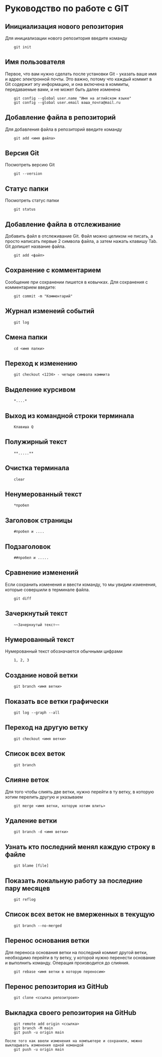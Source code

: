 # Руководство по работе с GIT

## Инициализация нового репозитория

Для инициализации нового репозитория введите команду

```
    git init
```

## Имя пользователя

Первое, что вам нужно сделать после установки Git - указать ваше имя и адрес электронной почты. Это важно, потому что каждый коммит в Git содержит эту информацию, и она включена в коммиты, передаваемые вами, и не может быть далее изменена

```
    git config --global user.name "Имя на аглийском языке"
    git config --global user.email ваша_почта@mail.ru
```

## Добавление файла в репозиторий

Для добавления файла в репозиторий введите команду

```
    git add <имя файла>
```

## Версия Git

Посмотреть версию Git

```
    git --version
```

## Статус папки

Посмотреть статус папки 

```
    git status
```

## Добавление файла в отслеживание

Добавить файл в отслеживание Git. Файл можно целиком не писать, а просто написать первые 2 символа файла, а затем нажать клавишу Tab. Git допишет название файла.

```
    git add <файл>
```

## Сохранение с комментарием

Сообщение при сохранении пишется в ковычках. Для сохранения с комментарием введите:

```
    git commit -m "Комментарий"
```

## Журнал изменеий событий

```
    git log
```

## Смена папки

```
    cd <имя папки>
```

## Переход к изменению

```
    git checkout <1234> - четыре символа коммита
```    

## Выделение курсивом

```
    *....*
```

## Выход из командной строки терминала

```
    Клавиша Q
```

## Полужирный текст

```
    **.....**
```

## Очистка терминала

```
    clear
```

## Ненумерованный текст

```
    *пробел
```

## Заголовок страницы

```
    #пробел и ....
```

## Подзаголовок

```
    ##пробел и .....
```

## Сравнение изменений

Если сохранить изменения и ввести команду, то мы увидим изменения, которые совершили в терминале файла.

```
    git diff
```

## Зачеркнутый текст

```
    ~~Зачеркнутый текст~~
```

## Нумерованный текст

Нумерованный текст обозначается обычными цифрами

```
    1, 2, 3
```

## Создание новой ветки

```
    git branch <имя ветки>
```

## Показать все ветки графически

```
    git log --graph --all
```

## Переход на другую ветку

```
    git checkout <имя ветки>
```

## Список всех веток

```
    git branch
```

## Слияне веток

Для того чтобы слиять две ветки, нужно перейти в ту ветку, в которую хотим перелить другую и указываем

```
    git merge <имя ветки, которую хотим влить>
```

## Удаление ветки

```
    git branch -d <имя ветки>
```
    
## Узнать кто последний менял каждую строку в файле

```
    git blame [file]
```

## Показать локальную работу за последние пару месяцев

```
    git reflog
```
## Список всех веток не вмерженных в текущую

```
    git branch --no-merged
```

## Перенос основания ветки 

Для переноса основания ветки на последний коммит другой ветки, необходимо перейти в ту ветку, у которой нужно перенести основание и выполнить команду. 
Операция производится до слияния.

```
    git rebase <имя ветки в которую переносим>
```

## Перенос репозитория из GitHub

```
    git clone <ссылка репозитроия>
```

## Выкладка своего репозитория на GitHub

```
    git remote add origin <ссылка>
    git branch -M main
    git push -u origin main

После того как ввели изменения на компьютере и сохранили, можно выкладывать изменения одной командой
    git push -u origin main
```

